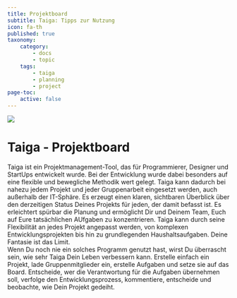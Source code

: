 ```yaml
---
title: Projektboard
subtitle: Taiga: Tipps zur Nutzung
icon: fa-th
published: true
taxonomy:
    category:
        - docs
        - topic
    tags:
        - taiga
        - planning
        - project
page-toc:
    active: false
---
```


![](/home/icons/taiga.png)

# Taiga - Projektboard

Taiga ist ein Projektmanagement-Tool, das für Programmierer, Designer und StartUps entwickelt wurde. Bei der Entwicklung wurde dabei besonders auf eine flexible und bewegliche Methodik wert gelegt. Taiga kann dadurch bei nahezu jedem Projekt und jeder Gruppenarbeit eingesetzt werden, auch außerhalb der IT-Sphäre. Es erzeugt einen klaren, sichtbaren Überblick über den derzeitigen Status Deines Projekts für jeden, der damit befasst ist. Es erleichtert spürbar die Planung und ermöglicht Dir und Deinem Team, Euch auf Eure tatsächlichen AUfgaben zu konzentrieren. Taiga kann durch seine Flexibilität an jedes Projekt angepasst werden, von komplexen Entwicklungsprojekten bis hin zu grundlegenden Haushaltsaufgaben. Deine Fantasie ist das Limit.<br> Wenn Du noch nie ein solches Programm genutzt hast, wirst Du überrascht sein, wie sehr Taiga Dein Leben verbessern kann. Erstelle einfach ein Projekt, lade Gruppenmitglieder ein, erstelle Aufgaben und setze sie auf das Board. Entscheide, wer die Verantwortung für die Aufgaben übernehmen soll, verfolge den Entwicklungsprozess, kommentiere, entscheide und beobachte, wie Dein Projekt gedeiht.
